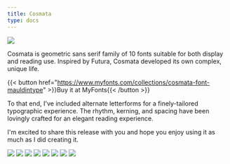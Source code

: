 ```yaml
---
title: Cosmata
type: docs
---
```


![](/img/cosmata.webp)

Cosmata is geometric sans serif family of 10 fonts suitable for both display and reading use. Inspired by Futura, Cosmata developed its own complex, unique life.

{{< button href="https://www.myfonts.com/collections/cosmata-font-mauldintype" >}}Buy it at MyFonts{{< /button >}}

To that end, I've included alternate letterforms for a finely-tailored typographic experience. The rhythm, kerning, and spacing have been lovingly crafted for an elegant reading experience.

I'm excited to share this release with you and hope you enjoy using it as much as I did creating it.

![](/img/cosmata-2.webp)
![](/img/cosmata-3.webp)
![](/img/cosmata-4.webp)
![](/img/cosmata-5.webp)
![](/img/cosmata-6.webp)
![](/img/cosmata-7.webp)
![](/img/cosmata-8.webp)
![](/img/cosmata-9.webp)